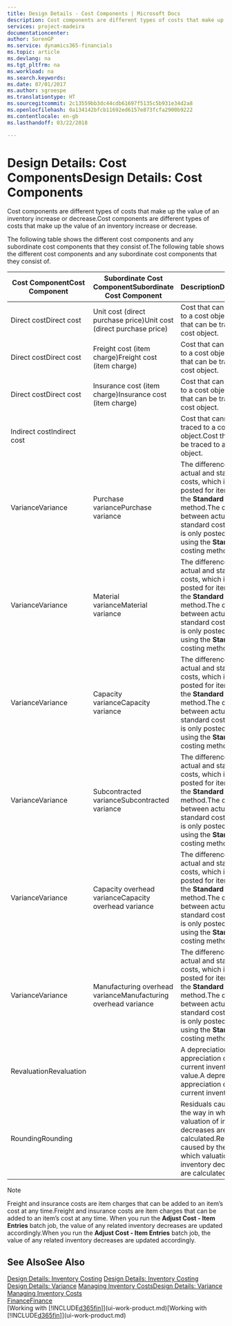```yaml
---
title: Design Details - Cost Components | Microsoft Docs
description: Cost components are different types of costs that make up the value of an inventory increase or decrease.
services: project-madeira
documentationcenter: 
author: SorenGP
ms.service: dynamics365-financials
ms.topic: article
ms.devlang: na
ms.tgt_pltfrm: na
ms.workload: na
ms.search.keywords: 
ms.date: 07/01/2017
ms.author: sgroespe
ms.translationtype: HT
ms.sourcegitcommit: 2c13559bb3dc44cdb61697f5135c5b931e34d2a8
ms.openlocfilehash: 0a134142bfcb11692ed6157e873fcfa2900b9222
ms.contentlocale: en-gb
ms.lasthandoff: 03/22/2018

---
```

# <a name="design-details-cost-components"></a><span data-ttu-id="06c19-103">Design Details: Cost Components</span><span class="sxs-lookup"><span data-stu-id="06c19-103">Design Details: Cost Components</span></span>
<span data-ttu-id="06c19-104">Cost components are different types of costs that make up the value of an inventory increase or decrease.</span><span class="sxs-lookup"><span data-stu-id="06c19-104">Cost components are different types of costs that make up the value of an inventory increase or decrease.</span></span>  

 <span data-ttu-id="06c19-105">The following table shows the different cost components and any subordinate cost components that they consist of.</span><span class="sxs-lookup"><span data-stu-id="06c19-105">The following table shows the different cost components and any subordinate cost components that they consist of.</span></span>  

|<span data-ttu-id="06c19-106">Cost Component</span><span class="sxs-lookup"><span data-stu-id="06c19-106">Cost Component</span></span>|<span data-ttu-id="06c19-107">Subordinate Cost Component</span><span class="sxs-lookup"><span data-stu-id="06c19-107">Subordinate Cost Component</span></span>|<span data-ttu-id="06c19-108">Description</span><span class="sxs-lookup"><span data-stu-id="06c19-108">Description</span></span>|  
|--------------------|--------------------------------|---------------------------------------|  
|<span data-ttu-id="06c19-109">Direct cost</span><span class="sxs-lookup"><span data-stu-id="06c19-109">Direct cost</span></span>|<span data-ttu-id="06c19-110">Unit cost (direct purchase price)</span><span class="sxs-lookup"><span data-stu-id="06c19-110">Unit cost (direct purchase price)</span></span>|<span data-ttu-id="06c19-111">Cost that can be traced to a cost object.</span><span class="sxs-lookup"><span data-stu-id="06c19-111">Cost that can be traced to a cost object.</span></span>|  
|<span data-ttu-id="06c19-112">Direct cost</span><span class="sxs-lookup"><span data-stu-id="06c19-112">Direct cost</span></span>|<span data-ttu-id="06c19-113">Freight cost (item charge)</span><span class="sxs-lookup"><span data-stu-id="06c19-113">Freight cost (item charge)</span></span>|<span data-ttu-id="06c19-114">Cost that can be traced to a cost object.</span><span class="sxs-lookup"><span data-stu-id="06c19-114">Cost that can be traced to a cost object.</span></span>|  
|<span data-ttu-id="06c19-115">Direct cost</span><span class="sxs-lookup"><span data-stu-id="06c19-115">Direct cost</span></span>|<span data-ttu-id="06c19-116">Insurance cost (item charge)</span><span class="sxs-lookup"><span data-stu-id="06c19-116">Insurance cost (item charge)</span></span>|<span data-ttu-id="06c19-117">Cost that can be traced to a cost object.</span><span class="sxs-lookup"><span data-stu-id="06c19-117">Cost that can be traced to a cost object.</span></span>|  
|<span data-ttu-id="06c19-118">Indirect cost</span><span class="sxs-lookup"><span data-stu-id="06c19-118">Indirect cost</span></span>||<span data-ttu-id="06c19-119">Cost that cannot be traced to a cost object.</span><span class="sxs-lookup"><span data-stu-id="06c19-119">Cost that cannot be traced to a cost object.</span></span>|  
|<span data-ttu-id="06c19-120">Variance</span><span class="sxs-lookup"><span data-stu-id="06c19-120">Variance</span></span>|<span data-ttu-id="06c19-121">Purchase variance</span><span class="sxs-lookup"><span data-stu-id="06c19-121">Purchase variance</span></span>|<span data-ttu-id="06c19-122">The difference between actual and standard costs, which is only posted for items using the **Standard** costing method.</span><span class="sxs-lookup"><span data-stu-id="06c19-122">The difference between actual and standard costs, which is only posted for items using the **Standard** costing method.</span></span>|  
|<span data-ttu-id="06c19-123">Variance</span><span class="sxs-lookup"><span data-stu-id="06c19-123">Variance</span></span>|<span data-ttu-id="06c19-124">Material variance</span><span class="sxs-lookup"><span data-stu-id="06c19-124">Material variance</span></span>|<span data-ttu-id="06c19-125">The difference between actual and standard costs, which is only posted for items using the **Standard** costing method.</span><span class="sxs-lookup"><span data-stu-id="06c19-125">The difference between actual and standard costs, which is only posted for items using the **Standard** costing method.</span></span>|  
|<span data-ttu-id="06c19-126">Variance</span><span class="sxs-lookup"><span data-stu-id="06c19-126">Variance</span></span>|<span data-ttu-id="06c19-127">Capacity variance</span><span class="sxs-lookup"><span data-stu-id="06c19-127">Capacity variance</span></span>|<span data-ttu-id="06c19-128">The difference between actual and standard costs, which is only posted for items using the **Standard** costing method.</span><span class="sxs-lookup"><span data-stu-id="06c19-128">The difference between actual and standard costs, which is only posted for items using the **Standard** costing method.</span></span>|  
|<span data-ttu-id="06c19-129">Variance</span><span class="sxs-lookup"><span data-stu-id="06c19-129">Variance</span></span>|<span data-ttu-id="06c19-130">Subcontracted variance</span><span class="sxs-lookup"><span data-stu-id="06c19-130">Subcontracted variance</span></span>|<span data-ttu-id="06c19-131">The difference between actual and standard costs, which is only posted for items using the **Standard** costing method.</span><span class="sxs-lookup"><span data-stu-id="06c19-131">The difference between actual and standard costs, which is only posted for items using the **Standard** costing method.</span></span>|  
|<span data-ttu-id="06c19-132">Variance</span><span class="sxs-lookup"><span data-stu-id="06c19-132">Variance</span></span>|<span data-ttu-id="06c19-133">Capacity overhead variance</span><span class="sxs-lookup"><span data-stu-id="06c19-133">Capacity overhead variance</span></span>|<span data-ttu-id="06c19-134">The difference between actual and standard costs, which is only posted for items using the **Standard** costing method.</span><span class="sxs-lookup"><span data-stu-id="06c19-134">The difference between actual and standard costs, which is only posted for items using the **Standard** costing method.</span></span>|  
|<span data-ttu-id="06c19-135">Variance</span><span class="sxs-lookup"><span data-stu-id="06c19-135">Variance</span></span>|<span data-ttu-id="06c19-136">Manufacturing overhead variance</span><span class="sxs-lookup"><span data-stu-id="06c19-136">Manufacturing overhead variance</span></span>|<span data-ttu-id="06c19-137">The difference between actual and standard costs, which is only posted for items using the **Standard** costing method.</span><span class="sxs-lookup"><span data-stu-id="06c19-137">The difference between actual and standard costs, which is only posted for items using the **Standard** costing method.</span></span>|  
|<span data-ttu-id="06c19-138">Revaluation</span><span class="sxs-lookup"><span data-stu-id="06c19-138">Revaluation</span></span>||<span data-ttu-id="06c19-139">A depreciation or appreciation of the current inventory value.</span><span class="sxs-lookup"><span data-stu-id="06c19-139">A depreciation or appreciation of the current inventory value.</span></span>|  
|<span data-ttu-id="06c19-140">Rounding</span><span class="sxs-lookup"><span data-stu-id="06c19-140">Rounding</span></span>||<span data-ttu-id="06c19-141">Residuals caused by the way in which valuation of inventory decreases are calculated.</span><span class="sxs-lookup"><span data-stu-id="06c19-141">Residuals caused by the way in which valuation of inventory decreases are calculated.</span></span>|  

> [!NOTE]  
>  <span data-ttu-id="06c19-142">Freight and insurance costs are item charges that can be added to an item’s cost at any time.</span><span class="sxs-lookup"><span data-stu-id="06c19-142">Freight and insurance costs are item charges that can be added to an item’s cost at any time.</span></span> <span data-ttu-id="06c19-143">When you run the **Adjust Cost - Item Entries** batch job, the value of any related inventory decreases are updated accordingly.</span><span class="sxs-lookup"><span data-stu-id="06c19-143">When you run the **Adjust Cost - Item Entries** batch job, the value of any related inventory decreases are updated accordingly.</span></span>  

## <a name="see-also"></a><span data-ttu-id="06c19-144">See Also</span><span class="sxs-lookup"><span data-stu-id="06c19-144">See Also</span></span>  
 <span data-ttu-id="06c19-145">[Design Details: Inventory Costing](design-details-inventory-costing.md) </span><span class="sxs-lookup"><span data-stu-id="06c19-145">[Design Details: Inventory Costing](design-details-inventory-costing.md) </span></span>  
 <span data-ttu-id="06c19-146">[Design Details: Variance](design-details-variance.md) [Managing Inventory Costs](finance-manage-inventory-costs.md)</span><span class="sxs-lookup"><span data-stu-id="06c19-146">[Design Details: Variance](design-details-variance.md) [Managing Inventory Costs](finance-manage-inventory-costs.md)</span></span>  
 [<span data-ttu-id="06c19-147">Finance</span><span class="sxs-lookup"><span data-stu-id="06c19-147">Finance</span></span>](finance.md)  
 <span data-ttu-id="06c19-148">[Working with [!INCLUDE[d365fin](includes/d365fin_md.md)]](ui-work-product.md)</span><span class="sxs-lookup"><span data-stu-id="06c19-148">[Working with [!INCLUDE[d365fin](includes/d365fin_md.md)]](ui-work-product.md)</span></span>  

